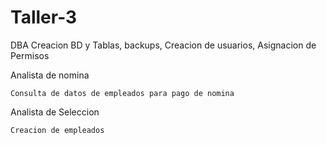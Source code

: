 # Taller-3


DBA
	Creacion BD y Tablas, backups, Creacion de usuarios, Asignacion de Permisos

Analista de nomina

	Consulta de datos de empleados para pago de nomina

Analista de Seleccion

	Creacion de empleados 
